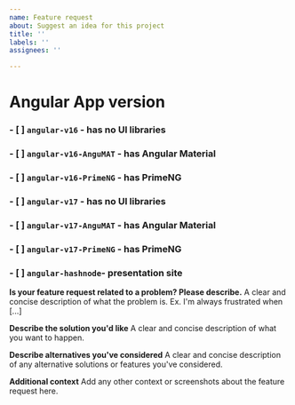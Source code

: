 ```yaml
---
name: Feature request
about: Suggest an idea for this project
title: ''
labels: ''
assignees: ''

---
```


# Angular App version

### - [ ] `angular-v16` - has no UI libraries
### - [ ] `angular-v16-AnguMAT` - has Angular Material
### - [ ] `angular-v16-PrimeNG` - has PrimeNG 
### - [ ] `angular-v17` - has no UI libraries
### - [ ] `angular-v17-AnguMAT` - has Angular Material
### - [ ] `angular-v17-PrimeNG` - has PrimeNG 
### - [ ] `angular-hashnode`- presentation site


**Is your feature request related to a problem? Please describe.**
A clear and concise description of what the problem is. Ex. I'm always frustrated when [...]

**Describe the solution you'd like**
A clear and concise description of what you want to happen.

**Describe alternatives you've considered**
A clear and concise description of any alternative solutions or features you've considered.

**Additional context**
Add any other context or screenshots about the feature request here.
